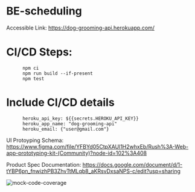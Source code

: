 # BE-scheduling

Accessible Link:
https://dog-grooming-api.herokuapp.com/

# CI/CD Steps:
          npm ci
          npm run build --if-present
          npm test

# Include CI/CD details
          heroku_api_key: ${{secrets.HEROKU_API_KEY}}
          heroku_app_name: "dog-grooming-api"
          heroku_email: {"user@gmail.com"}

 UI Protoyping Schema:
https://www.figma.com/file/YFBYd05CtpXAUl1H2whxEb/Rush%3A-Web-app-prototyping-kit-(Community)?node-id=102%3A408

Product Spec Documentation:
https://docs.google.com/document/d/1-tYBP6pn_fnwizhPB3ZhvTtMLqb8_aKRsvDxsaNPS-c/edit?usp=sharing


![mock-code-coverage](https://user-images.githubusercontent.com/74291980/162647492-b4ae9cc9-0118-4f10-8c76-60d5583747f1.PNG)
